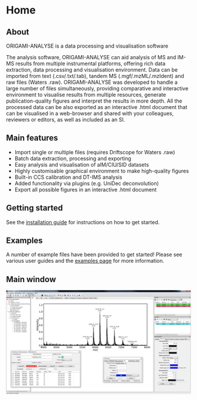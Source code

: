 # Home

## About

ORIGAMI-ANALYSE is a data processing and visualisation software

The analysis software, ORIGAMI-ANALYSE can aid analysis of MS and IM-MS results from multiple instrumental platforms, offering rich data extraction, data processing and visualisation environment. Data can be imported from text (.csv/.txt/.tab), tandem MS (.mgf/.mzML/.mzIdent) and raw files (Waters .raw). ORIGAMI-ANALYSE was developed to handle a large number of files simultaneously, providing comparative and interactive environment to visualise results from multiple resources, generate publication-quality figures and interpret the results in more depth. All the processed data can be also exported as an interactive .html document that can be visualised in a web-browser and shared with your colleagues, reviewers or editors, as well as included as an SI.

## Main features

* Import single or multiple files (requires Driftscope for Waters .raw)
* Batch data extraction, processing and exporting
* Easy analysis and visualisation of aIM/CIU/SID datasets
* Highly customisable graphical environment to make high-quality figures
* Built-in CCS calibration and DT-IMS analysis
* Added functionality via plugins (e.g. UniDec deconvolution)
* Export all possible figures in an interactive .html document

## Getting started

See the [installation guide](main/installation.md) for instructions on how to get started.

## Examples

A number of example files have been provided to get started! Please see various user guides and the [examples page](user-guide/example-files.md) for more information.

## Main window

![Image](main/img/main-window.png)
